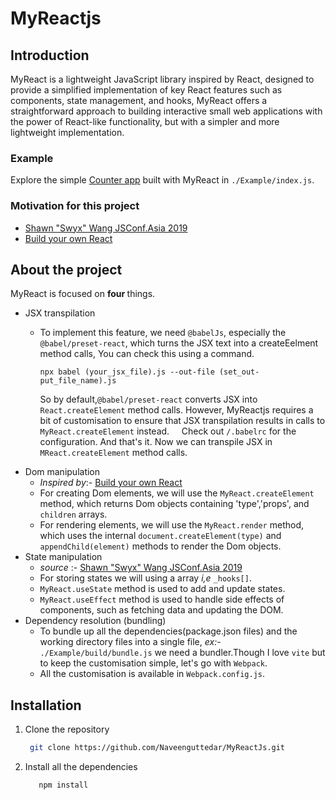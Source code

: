 # MyReactjs

## Introduction

MyReact is a lightweight JavaScript library inspired by React, designed to provide a simplified implementation of key React features such as components, state management, and hooks,
MyReact offers a straightforward approach to building interactive small web applications with the power of React-like functionality, but with a simpler and more lightweight implementation.

### Example
Explore the simple [Counter app](https://naveenguttedar.github.io/MyReactJs/Example/) built with MyReact in `./Example/index.js`.
### Motivation for this project
- [Shawn "Swyx" Wang JSConf.Asia 2019](https://youtu.be/KJP1E-Y-xyo?si=pB93CN5WdT8iKY4u)
- [Build your own React](https://pomb.us/build-your-own-react/)
## About the project
MyReact is focused on <b> four </b> things.
- JSX transpilation
  - To implement this feature, we need `@babelJs`, especially the `@babel/preset-react`, which turns the JSX text into a createEelment method calls, You can check this using a command. 
    
    ```
    npx babel (your_jsx_file).js --out-file (set_out-put_file_name).js
    ```
    So by default,`@babel/preset-react` converts JSX into `React.createElement` method calls. However, MyReactjs requires a bit of customisation to ensure that JSX transpilation results in calls to `MyReact.createElement` instead.
    Check out `/.babelrc` for the configuration. And that's it. Now we can transpile JSX in `MReact.createElement` method calls.
- Dom manipulation
  - <i>Inspired by</i>:- [Build your own React](https://pomb.us/build-your-own-react/)
  - For creating Dom elements, we will use the `MyReact.createElement` method, which returns Dom objects containing 'type','props', and `children` arrays.
  - For rendering elements, we will use the `MyReact.render` method, which uses the internal `document.createElement(type)` and `appendChild(element)` methods to render the Dom objects.
- State manipulation
  - <i>source</i> :- [Shawn "Swyx" Wang JSConf.Asia 2019](https://youtu.be/KJP1E-Y-xyo?si=pB93CN5WdT8iKY4u)
  - For storing states we will using a array <i>i,e</i> `_hooks[]`.
  - `MyReact.useState` method is used to add and update states.
  - `MyReact.useEffect` method is used to handle side effects of components, such as fetching data and updating the DOM.
- Dependency resolution (bundling)
  - To bundle up all the dependencies(package.json files) and the working directory files into a single file, <i>ex:-</i> `./Example/build/bundle.js` we need a bundler.Though I love `vite` but to keep the customisation simple, let's go with `Webpack`.
  - All the customisation is available in `Webpack.config.js`.
## Installation
1. Clone the repository
   ```sh
    git clone https://github.com/Naveenguttedar/MyReactJs.git
   ```
2. Install all the dependencies
   ```sh
      npm install
   ```
